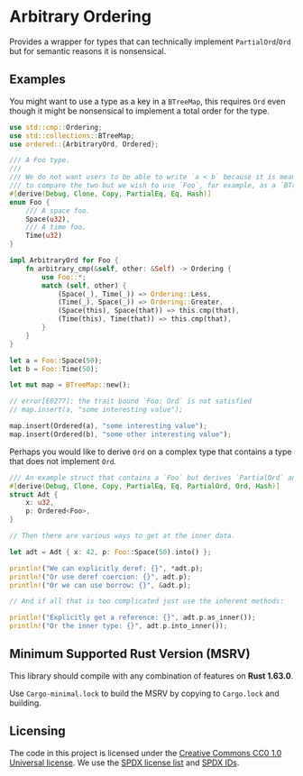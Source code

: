 Arbitrary Ordering
==================

Provides a wrapper for types that can technically implement `PartialOrd`/`Ord`
but for semantic reasons it is nonsensical.

## Examples

You might want to use a type as a key in a `BTreeMap`, this requires `Ord` even though it might be
nonsensical to implement a total order for the type.

```rust
use std::cmp::Ordering;
use std::collections::BTreeMap;
use ordered::{ArbitraryOrd, Ordered};

/// A Foo type.
///
/// We do not want users to be able to write `a < b` because it is meaningless
/// to compare the two but we wish to use `Foo`, for example, as a `BTreeMap` key.
#[derive(Debug, Clone, Copy, PartialEq, Eq, Hash)]
enum Foo {
    /// A space foo.
    Space(u32),
    /// A time foo.
    Time(u32)
}

impl ArbitraryOrd for Foo {
    fn arbitrary_cmp(&self, other: &Self) -> Ordering {
        use Foo::*;
        match (self, other) {
            (Space(_), Time(_)) => Ordering::Less,
            (Time(_), Space(_)) => Ordering::Greater,
            (Space(this), Space(that)) => this.cmp(that),
            (Time(this), Time(that)) => this.cmp(that),
        }
    }
}

let a = Foo::Space(50);
let b = Foo::Time(50);

let mut map = BTreeMap::new();

// error[E0277]: the trait bound `Foo: Ord` is not satisfied
// map.insert(a, "some interesting value");

map.insert(Ordered(a), "some interesting value");
map.insert(Ordered(b), "some other interesting value");
```

Perhaps you would like to derive `Ord` on a complex type that contains a type that does not
implement `Ord`.

```rust
/// An example struct that contains a `Foo` but derives `PartialOrd` and `Ord`.
#[derive(Debug, Clone, Copy, PartialEq, Eq, PartialOrd, Ord, Hash)]
struct Adt {
    x: u32,
    p: Ordered<Foo>,
}

// Then there are various ways to get at the inner data.

let adt = Adt { x: 42, p: Foo::Space(50).into() };

println!("We can explicitly deref: {}", *adt.p);
println!("Or use deref coercion: {}", adt.p);
println!("Or we can use borrow: {}", &adt.p);

// And if all that is too complicated just use the inherent methods:

println!("Explicitly get a reference: {}", adt.p.as_inner());
println!("Or the inner type: {}", adt.p.into_inner());
```

## Minimum Supported Rust Version (MSRV)

This library should compile with any combination of features on **Rust 1.63.0**.

Use `Cargo-minimal.lock` to build the MSRV by copying to `Cargo.lock` and building.

## Licensing

The code in this project is licensed under the [Creative Commons CC0 1.0 Universal license](LICENSE).
We use the [SPDX license list](https://spdx.org/licenses/) and [SPDX IDs](https://spdx.dev/ids/).
